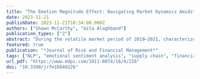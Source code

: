 ```yaml
---
title: "The Emotion Magnitude Effect: Navigating Market Dynamics Amidst Supply Chain Events"
date: 2023-11-21
publishDate: 2023-11-21T10:34:00.000Z
authors: ["Shawn McCarthy", "Gita Alaghband"]
publication_types: ["2"]
abstract: "During the volatile market period of 2019–2021, characterized by geopolitical shifts, economic sanctions, pandemics, natural disasters, and wars, the global market presented a complex landscape for financial decision making and motivated this study. This study makes two groundbreaking and novel contributions. First, we augment Plunket’s emotional research and leverage the emotional classification algorithm in Fin-Emotion to introduce a novel quantitative metric, “emotion magnitude”, that captures the emotional undercurrents of the market. When integrated with traditional time series analysis using Temporal Convolutional Networks applied to stock market futures, this metric offers a more holistic understanding of market dynamics. In our experiments, incorporating it as a feature led to significantly better performance on both the training and validation sets (9.26\%, 52.11\%) compared to traditional market-based risk measures, in predicting futures market trends based on the commodities and supply chains analyzed. Second, we deploy a multidimensional data science framework that synthesizes disparate data streams and analyses. This includes stock metrics of sector-leading companies, the time horizon of significant market events identified based on company stock data, and the extraction of further knowledge concepts identified through “emotion magnitude” analysis. Our approach stitches together countries, commodities, and supply chains identified in the targeted news search and identifies the domestic companies impacted based on the time horizon of these emotional supply chain events. This methodology culminates in a unified knowledge graph that not only highlights the relationships between supply chain disruptions, affected corporations, and commodities but also quantifies the broader systemic implications of such market events that are revealed. Collectively, these innovations form a robust analytical tool for financial risk strategy, empowering stakeholders to navigate an ever-evolving financial global ecosystem with enhanced insights. This graph encapsulates multi-dimensional forces and enables stakeholders to anticipate and understand the broader causal implications of related supply chain and market events (such as economic sanctions’ impact on the energy, technology, and telecommunication sectors)."
featured: true
publication: "*Journal of Risk and Financial Management*"
tags: ["NLP", "emotional sentiment analysis", "supply chain", "financial news", "knowledge graph"]
url_pdf: "https://www.mdpi.com/1911-8074/16/4/226"
doi: "10.3390/jrfm16040226"
---
```


